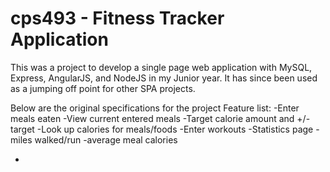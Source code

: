 # cps493 - Fitness Tracker Application
This was a project to develop a single page web application with MySQL, Express, AngularJS, and NodeJS in my Junior year. It has since been used as a jumping off point for other SPA projects.

Below are the original specifications for the project
Feature list:
-Enter meals eaten
-View current entered meals
	-Target calorie amount and +/- target
-Look up calories for meals/foods
-Enter workouts
-Statistics page
	-miles walked/run
	-average meal calories
	
-
